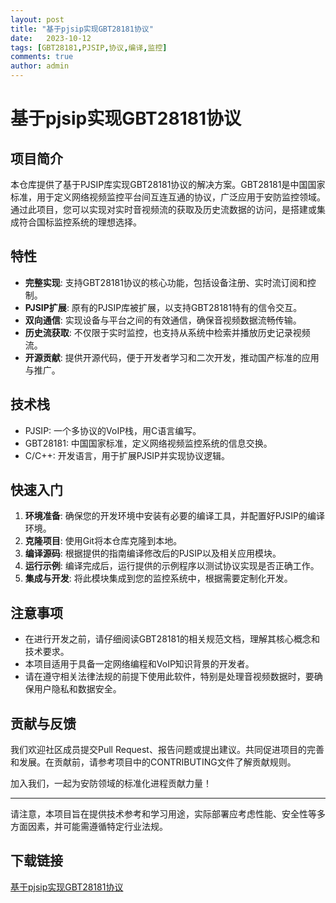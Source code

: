```yaml
---
layout: post
title: "基于pjsip实现GBT28181协议"
date:   2023-10-12
tags: [GBT28181,PJSIP,协议,编译,监控]
comments: true
author: admin
---
```

# 基于pjsip实现GBT28181协议

## 项目简介

本仓库提供了基于PJSIP库实现GBT28181协议的解决方案。GBT28181是中国国家标准，用于定义网络视频监控平台间互连互通的协议，广泛应用于安防监控领域。通过此项目，您可以实现对实时音视频流的获取及历史流数据的访问，是搭建或集成符合国标监控系统的理想选择。

## 特性

- **完整实现**: 支持GBT28181协议的核心功能，包括设备注册、实时流订阅和控制。
- **PJSIP扩展**: 原有的PJSIP库被扩展，以支持GBT28181特有的信令交互。
- **双向通信**: 实现设备与平台之间的有效通信，确保音视频数据流畅传输。
- **历史流获取**: 不仅限于实时监控，也支持从系统中检索并播放历史记录视频流。
- **开源贡献**: 提供开源代码，便于开发者学习和二次开发，推动国产标准的应用与推广。

## 技术栈

- PJSIP: 一个多协议的VoIP栈，用C语言编写。
- GBT28181: 中国国家标准，定义网络视频监控系统的信息交换。
- C/C++: 开发语言，用于扩展PJSIP并实现协议逻辑。

## 快速入门

1. **环境准备**: 确保您的开发环境中安装有必要的编译工具，并配置好PJSIP的编译环境。
2. **克隆项目**: 使用Git将本仓库克隆到本地。
3. **编译源码**: 根据提供的指南编译修改后的PJSIP以及相关应用模块。
4. **运行示例**: 编译完成后，运行提供的示例程序以测试协议实现是否正确工作。
5. **集成与开发**: 将此模块集成到您的监控系统中，根据需要定制化开发。

## 注意事项

- 在进行开发之前，请仔细阅读GBT28181的相关规范文档，理解其核心概念和技术要求。
- 本项目适用于具备一定网络编程和VoIP知识背景的开发者。
- 请在遵守相关法律法规的前提下使用此软件，特别是处理音视频数据时，要确保用户隐私和数据安全。

## 贡献与反馈

我们欢迎社区成员提交Pull Request、报告问题或提出建议。共同促进项目的完善和发展。在贡献前，请参考项目中的CONTRIBUTING文件了解贡献规则。

加入我们，一起为安防领域的标准化进程贡献力量！

---

请注意，本项目旨在提供技术参考和学习用途，实际部署应考虑性能、安全性等多方面因素，并可能需遵循特定行业法规。

## 下载链接

[基于pjsip实现GBT28181协议](https://pan.quark.cn/s/d0b3362fb6a1)